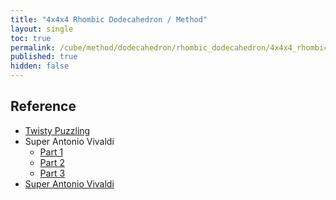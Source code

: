 ```yaml
---
title: "4x4x4 Rhombic Dodecahedron / Method"
layout: single
toc: true
permalink: /cube/method/dodecahedron/rhombic_dodecahedron/4x4x4_rhombic_dodecahedron/method
published: true
hidden: false
---
```


<head>
  <base target="_blank">
</head>



## Reference

- [Twisty Puzzling](https://youtu.be/c8aK9DTzfWg)
- Super Antonio Vivaldi
  - [Part 1](https://youtu.be/d4tMVFpSDdo)
  - [Part 2](https://youtu.be/HX6el-p3PKg)
  - [Part 3](https://youtu.be/NG_B4RtSzUQ)
- [Super Antonio Vivaldi](https://youtu.be/JgWMNfkZmIE)